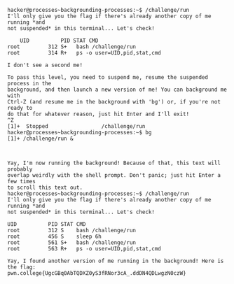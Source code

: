     hacker@processes~backgrounding-processes:~$ /challenge/run
    I'll only give you the flag if there's already another copy of me running *and 
    not suspended* in this terminal... Let's check!

        UID          PID STAT CMD
    root         312 S+   bash /challenge/run
    root         314 R+   ps -o user=UID,pid,stat,cmd

    I don't see a second me!

    To pass this level, you need to suspend me, resume the suspended process in the 
    background, and then launch a new version of me! You can background me with 
    Ctrl-Z (and resume me in the background with 'bg') or, if you're not ready to 
    do that for whatever reason, just hit Enter and I'll exit!
    ^Z
    [1]+  Stopped                 /challenge/run
    hacker@processes~backgrounding-processes:~$ bg
    [1]+ /challenge/run &



    Yay, I'm now running the background! Because of that, this text will probably 
    overlap weirdly with the shell prompt. Don't panic; just hit Enter a few times 
    to scroll this text out.
    hacker@processes~backgrounding-processes:~$ /challenge/run
    I'll only give you the flag if there's already another copy of me running *and 
    not suspended* in this terminal... Let's check!

    UID          PID STAT CMD
    root         312 S    bash /challenge/run
    root         456 S    sleep 6h
    root         561 S+   bash /challenge/run
    root         563 R+   ps -o user=UID,pid,stat,cmd

    Yay, I found another version of me running in the background! Here is the flag:
    pwn.college{UgcGBq0AbTQDXZ0yS3fRNor3cA_.ddDN4QDLwgzN0czW}
